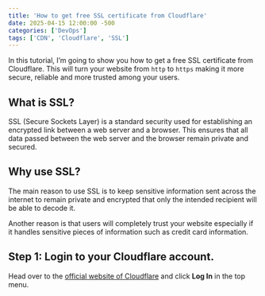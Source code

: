 ```yaml
---
title: 'How to get free SSL certificate from Cloudflare'
date: 2025-04-15 12:00:00 -500
categories: ['DevOps']
tags: ['CDN', 'Cloudflare', 'SSL']
---
```


In this tutorial, I’m going to show you how to get a free SSL certificate from Cloudflare. This will turn your website from `http` to `https` making it more secure, reliable and more trusted among your users.

## What is SSL?
SSL (Secure Sockets Layer) is a standard security used for establishing an encrypted link between a web server and a browser. This ensures that all data passed between the web server and the browser remain private and secured.

## Why use SSL?
The main reason to use SSL is to keep sensitive information sent across the internet to remain private and encrypted that only the intended recipient will be able to decode it.

Another reason is that users will completely trust your website especially if it handles sensitive pieces of information such as credit card information.

## Step 1: Login to your Cloudflare account.
Head over to the [official website of Cloudflare](https://www.cloudflare.com/) and click **Log In** in the top menu.
